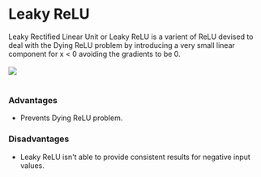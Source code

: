 # Leaky ReLU
Leaky Rectified Linear Unit or Leaky ReLU is a varient of ReLU devised to deal with the Dying ReLU problem by introducing a very small linear component for x < 0 avoiding the gradients to be 0.<br><Br>
<img src="https://cdn.analyticsvidhya.com/wp-content/uploads/2017/10/17161552/leaky-relu-300x300.png"><Br><Br>

### Advantages
- Prevents Dying ReLU problem.
### Disadvantages
- Leaky ReLU isn't able to provide consistent results for negative input values.